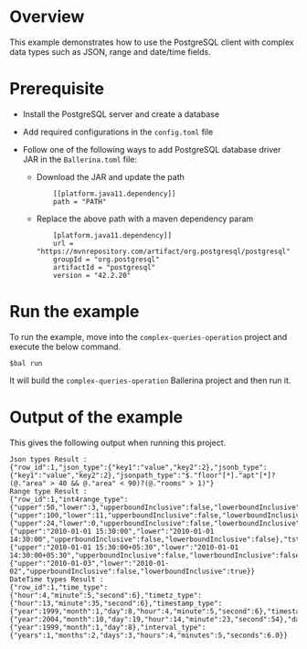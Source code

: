 # Overview

This example demonstrates how to use the PostgreSQL client with complex data types such as JSON, range and date/time fields.

# Prerequisite

* Install the PostgreSQL server and create a database 

* Add required configurations in the `config.toml` file 

* Follow one of the following ways to add PostgreSQL database driver JAR in the `Ballerina.toml` file:
    * Download the JAR and update the path
        ```
            [[platform.java11.dependency]]
            path = "PATH"
        ```
     
    * Replace the above path with a maven dependency param
        ```
            [platform.java11.dependency]]
            url = "https://mvnrepository.com/artifact/org.postgresql/postgresql"
            groupId = "org.postgresql"
            artifactId = "postgresql"
            version = "42.2.20"
        ```
# Run the example
 
To run the example, move into the `complex-queries-operation` project and execute the below command.
```
$bal run
```
It will build the `complex-queries-operation` Ballerina project and then run it.

# Output of the example

This gives the following output when running this project.

```ballerina
Json types Result :
{"row_id":1,"json_type":{"key1":"value","key2":2},"jsonb_type":{"key1":"value","key2":2},"jsonpath_type":"$."floor"[*]."apt"[*]?(@."area" > 40 && @."area" < 90)?(@."rooms" > 1)"}
Range type Result :
{"row_id":1,"int4range_type":{"upper":50,"lower":3,"upperboundInclusive":false,"lowerboundInclusive":true},"int8range_type":{"upper":100,"lower":11,"upperboundInclusive":false,"lowerboundInclusive":true},"numrange_type":{"upper":24,"lower":0,"upperboundInclusive":false,"lowerboundInclusive":false},"tsrange_type":{"upper":"2010-01-01 15:30:00","lower":"2010-01-01 14:30:00","upperboundInclusive":false,"lowerboundInclusive":false},"tstzrange_type":{"upper":"2010-01-01 15:30:00+05:30","lower":"2010-01-01 14:30:00+05:30","upperboundInclusive":false,"lowerboundInclusive":false},"daterange_type":{"upper":"2010-01-03","lower":"2010-01-02","upperboundInclusive":false,"lowerboundInclusive":true}}
DateTime types Result :
{"row_id":1,"time_type":{"hour":4,"minute":5,"second":6},"timetz_type":{"hour":13,"minute":35,"second":6},"timestamp_type":{"year":1999,"month":1,"day":8,"hour":4,"minute":5,"second":6},"timestamptz_type":{"year":2004,"month":10,"day":19,"hour":14,"minute":23,"second":54},"date_type":{"year":1999,"month":1,"day":8},"interval_type":{"years":1,"months":2,"days":3,"hours":4,"minutes":5,"seconds":6.0}}
```
